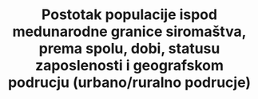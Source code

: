 ﻿---
title: >-   Postotak populacije ispod medunarodne granice siromaštva, prema spolu, dobi, statusu zaposlenosti i geografskom podrucju (urbano/ruralno podrucje)
permalink: /1-1-1/
sdg_goal: 1
layout: indicator
indicator: 1.1.1
indicator_variable: null
graph: null
graph_type_description: null
graph_status_notes: Hold
variable_description: null
variable_notes: null
un_designated_tier: '1'
un_custodial_agency: 'World  Bank  (Partner  Agencies:  ILO)'
target_id: '1.1'
has_metadata: true
rationale_interpretation: >-   Ovaj pokazatelj kombinira pokazatelj siromaštva koji je prvi cilj MDG u smanjenju siromaštva sa odgovarajucim pokazateljem radnog statusta za pracenje drugog cilja (1B) MDSs. Kombinirajuci status siromaštva sa statusom zaposlenosti, ukljucen je koncept radno siromašnih koji ima za cilj mjeriti koliko osoba koje rade, unatoc cinjenici što su zaposleni, žive u siromaštvu.  
goal_meta_link: 'http://unstats.un.org/sdgs/files/metadata-compilation/Metadata-Goal-1.pdf'
goal_meta_link_page: 2
indicator_name: >-  Postotak populacije ispod medunarodne granice siromaštva, prema spolu, dobi, statusu zaposlenosti i geografskom podrucju (urbano/ruralno podrucje)
target: >-   Do 2030., posvuda iskorijeniti ekstremno siromaštvo za sve osobe , trenutno mjereno kao osobe koje žive sa manje od $1.25 dnevno 
indicator_definition: >-  Ovaj pokazatelj prikazuje postotak ukupne populacije i postotak zaposlene populacije koja živi u kucanstvima kojima je potrošnja ili dohodak po clanu kucanstva ispod medunarodne granice siromaštva koja iznosi US$1.25. 
method_of_computation: >-  Calculated  by  dividing  the  number  of  persons  living  in  households  below  the  poverty  line  (disaggregated  by  sex,  age  and  employment  status)  by  the  total  number  of  persons  (disaggregated  by  the  same  sex,  age  and  employment  status  groups).
source_agency_staff_name: 'SEHSD,  U.S.  Census  Bureau'
source_title: null
source_notes: null
published: true
comments_and_limitations: Under  review.  
---